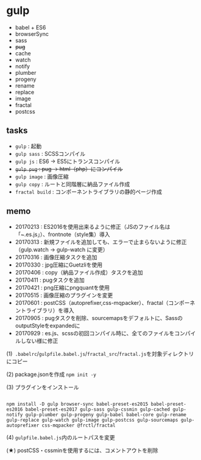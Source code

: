 # gulp

- babel + ES6
- browserSync
- sass
- ~~pug~~
- cache
- watch
- notify
- plumber
- progeny
- rename
- replace
- image
- fractal
- postcss


## tasks

- `gulp` : 起動
- `gulp sass` : SCSSコンパイル
- `gulp js` : ES6 → ES5にトランスコンパイル
- ~~`gulp pug` : pug → html（php）にコンパイル~~
- `gulp image` : 画像圧縮
- `gulp copy` : ルートと同階層に納品ファイル作成
- `fractal build` : コンポーネントライブラリの静的ページ作成


## memo

- 20170213 : ES2016を使用出来るように修正（JSのファイル名は「~.es.js」）、frontnote（style集）導入
- 20170313 : 新規ファイルを追加しても、エラーで止まらないように修正（gulp.watch → gulp-watch に変更）
- 20170316 : 画像圧縮タスクを追加
- 20170330 : jpg圧縮にGuetzliを使用
- 20170406 : copy（納品ファイル作成）タスクを追加
- 20170411 : pugタスクを追加
- 20170421 : png圧縮にpngquantを使用
- 20170515 : 画像圧縮のプラグインを変更
- 20170601 : postCSS（autoprefixer,css-mqpacker）、fractal（コンポーネントライブラリ）を導入
- 20170905 : pugタスクを削除、sourcemapsをデフォルトに、SassのoutputStyleをexpandedに
- 20170929 : es.js、scssの初回コンパイル時に、全てのファイルをコンパイルしない様に修正

(1)` .babelrc`/`gulpfile.babel.js`/`fractal_src`/`fractal.js`を対象ディレクトリにコピー

(2) package.jsonを作成
`npm init -y`

(3) プラグインをインストール
```

npm install -D gulp browser-sync babel-preset-es2015 babel-preset-es2016 babel-preset-es2017 gulp-sass gulp-cssmin gulp-cached gulp-notify gulp-plumber gulp-progeny gulp-babel babel-core gulp-rename gulp-replace gulp-watch gulp-image gulp-postcss gulp-sourcemaps gulp-autoprefixer css-mqpacker @frctl/fractal

```

(4) `gulpfile.babel.js`内のルートパスを変更

(★) postCSS・cssminを使用するには、コメントアウトを削除
